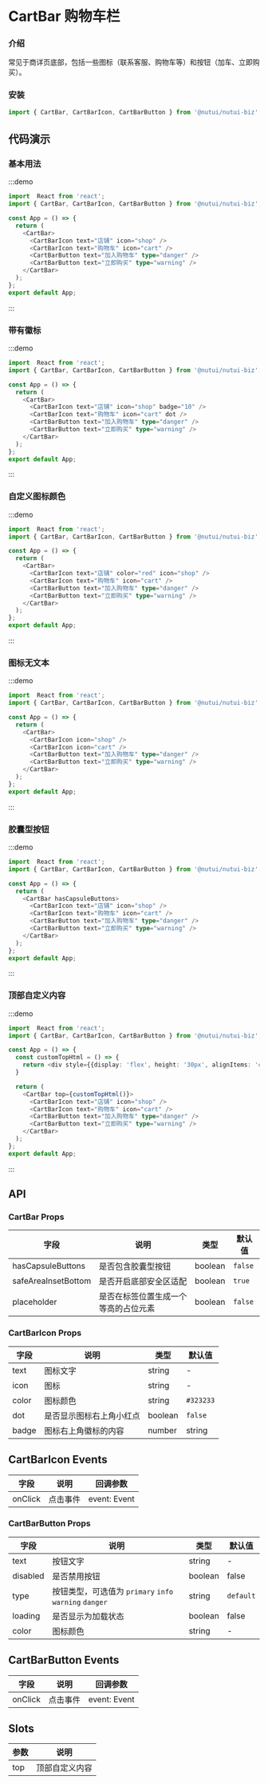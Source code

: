 #  CartBar 购物车栏

### 介绍

常见于商详页底部，包括一些图标（联系客服、购物车等）和按钮（加车、立即购买）。

### 安装

```javascript
import { CartBar, CartBarIcon, CartBarButton } from '@nutui/nutui-biz';
```

## 代码演示

### 基本用法

:::demo

```ts
import  React from 'react';
import { CartBar, CartBarIcon, CartBarButton } from '@nutui/nutui-biz';

const App = () => {
  return (
    <CartBar>
      <CartBarIcon text="店铺" icon="shop" />
      <CartBarIcon text="购物车" icon="cart" />
      <CartBarButton text="加入购物车" type="danger" />
      <CartBarButton text="立即购买" type="warning" />
    </CartBar>
  );
};
export default App;
```

:::

### 带有徽标

:::demo

```ts
import  React from 'react';
import { CartBar, CartBarIcon, CartBarButton } from '@nutui/nutui-biz';

const App = () => {
  return (
    <CartBar>
      <CartBarIcon text="店铺" icon="shop" badge="10" />
      <CartBarIcon text="购物车" icon="cart" dot />
      <CartBarButton text="加入购物车" type="danger" />
      <CartBarButton text="立即购买" type="warning" />
    </CartBar>
  );
};
export default App;
```

:::

### 自定义图标颜色

:::demo

```ts
import  React from 'react';
import { CartBar, CartBarIcon, CartBarButton } from '@nutui/nutui-biz';

const App = () => {
  return (
    <CartBar>
      <CartBarIcon text="店铺" color="red" icon="shop" />
      <CartBarIcon text="购物车" icon="cart" />
      <CartBarButton text="加入购物车" type="danger" />
      <CartBarButton text="立即购买" type="warning" />
    </CartBar>
  );
};
export default App;
```

:::

### 图标无文本

:::demo

```ts
import  React from 'react';
import { CartBar, CartBarIcon, CartBarButton } from '@nutui/nutui-biz';

const App = () => {
  return (
    <CartBar>
      <CartBarIcon icon="shop" />
      <CartBarIcon icon="cart" />
      <CartBarButton text="加入购物车" type="danger" />
      <CartBarButton text="立即购买" type="warning" />
    </CartBar>
  );
};
export default App;
```

:::

### 胶囊型按钮

:::demo

```ts
import  React from 'react';
import { CartBar, CartBarIcon, CartBarButton } from '@nutui/nutui-biz';

const App = () => {
  return (
    <CartBar hasCapsuleButtons>
      <CartBarIcon text="店铺" icon="shop" />
      <CartBarIcon text="购物车" icon="cart" />
      <CartBarButton text="加入购物车" type="danger" />
      <CartBarButton text="立即购买" type="warning" />
    </CartBar>
  );
};
export default App;
```

:::

### 顶部自定义内容

:::demo

```ts
import  React from 'react';
import { CartBar, CartBarIcon, CartBarButton } from '@nutui/nutui-biz';

const App = () => {
  const customTopHtml = () => {
    return <div style={{display: 'flex', height: '30px', alignItems: 'center', justifyContent: 'center', color: 'red'}}>我是自定义内容！</div>
  }

  return (
    <CartBar top={customTopHtml()}>
      <CartBarIcon text="店铺" icon="shop" />
      <CartBarIcon text="购物车" icon="cart" />
      <CartBarButton text="加入购物车" type="danger" />
      <CartBarButton text="立即购买" type="warning" />
    </CartBar>
  );
};
export default App;
```

:::




## API


### CartBar Props


| 字段    | 说明                                       | 类型    | 默认值    |
|---------|--------------------------------------------|---------|-----------|
| hasCapsuleButtons   | 是否包含胶囊型按钮                                 | boolean  | `false`          |
| safeAreaInsetBottom   | 是否开启底部安全区适配                                 | boolean  | `true`          |
| placeholder   | 是否在标签位置生成一个等高的占位元素                                 | boolean  | `false`          |


### CartBarIcon Props


| 字段    | 说明                                       | 类型    | 默认值    |
|---------|--------------------------------------------|---------|-----------|
| text   | 图标文字                                 | string  | -         |
| icon   | 图标                                 | string  | -         |
| color   | 图标颜色                                 | string  | `#323233`         |
| dot   | 是否显示图标右上角小红点                                 | boolean  | `false`         |
| badge   | 图标右上角徽标的内容	                                 | number | string  | -         |


## CartBarIcon Events
| 字段 | 说明 | 回调参数 |
|----- | ----- | -----  |
| onClick | 点击事件 |  event: Event |



### CartBarButton Props


| 字段    | 说明                                       | 类型    | 默认值    |
|---------|--------------------------------------------|---------|-----------|
| text   | 按钮文字                                 | string  | -         |
| disabled   | 是否禁用按钮                                 | boolean  | false         |
| type   | 按钮类型，可选值为 `primary` `info` `warning` `danger`                                 | string  | `default`         |
| loading   | 是否显示为加载状态                                 | boolean  | false         |
| color   | 图标颜色                                 | string  | -         |


## CartBarButton Events
| 字段 | 说明 | 回调参数 |
|----- | ----- | -----  |
| onClick | 点击事件 |  event: Event |


## Slots
| 参数 | 说明 |
|----- | ----- |
| top | 顶部自定义内容 |